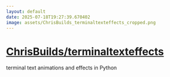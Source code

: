 ```yaml
---
layout: default
date: 2025-07-18T19:27:39.670402
image: assets/ChrisBuilds_terminaltexteffects_cropped.png
---
```


# [ChrisBuilds/terminaltexteffects](https://github.com/ChrisBuilds/terminaltexteffects)

terminal text animations and effects in Python
